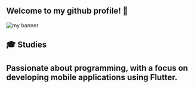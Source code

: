 ## Welcome to my github profile! 👋
<img src="https://github.com/user-attachments/assets/64833952-d7b4-42a8-9fca-6ae364bac9d0" alt="my banner">

## 🎓 Studies
## Passionate about programming, with a focus on developing mobile applications using Flutter.


<!--
**zysek11/zysek11** is a ✨ _special_ ✨ repository because its `README.md` (this file) appears on your GitHub profile.

Here are some ideas to get you started:

- 🔭 I’m currently working on ...
- 🌱 I’m currently learning ...
- 👯 I’m looking to collaborate on ...
- 🤔 I’m looking for help with ...
- 💬 Ask me about ...
- 📫 How to reach me: ...
- 😄 Pronouns: ...
- ⚡ Fun fact: ...
-->
